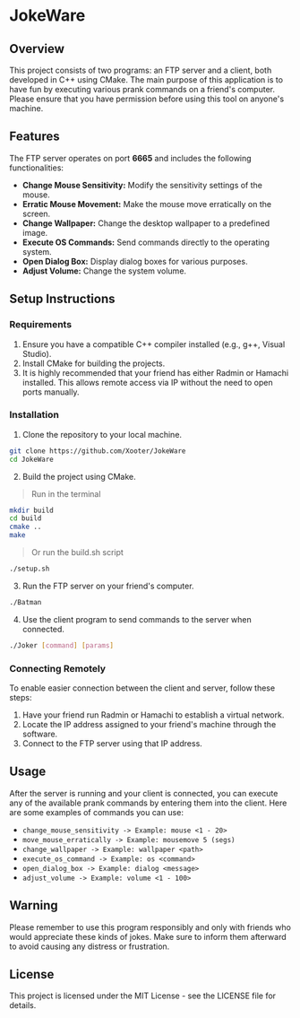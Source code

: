 # JokeWare

## Overview

This project consists of two programs: an FTP server and a client, both developed in C++ using CMake. The main purpose of this application is to have fun by executing various prank commands on a friend's computer. Please ensure that you have permission before using this tool on anyone's machine.

## Features

The FTP server operates on port **6665** and includes the following functionalities:

- **Change Mouse Sensitivity:** Modify the sensitivity settings of the mouse.
- **Erratic Mouse Movement:** Make the mouse move erratically on the screen.
- **Change Wallpaper:** Change the desktop wallpaper to a predefined image.
- **Execute OS Commands:** Send commands directly to the operating system.
- **Open Dialog Box:** Display dialog boxes for various purposes.
- **Adjust Volume:** Change the system volume.

## Setup Instructions

### Requirements

1. Ensure you have a compatible C++ compiler installed (e.g., g++, Visual Studio).
2. Install CMake for building the projects.
3. It is highly recommended that your friend has either Radmin or Hamachi installed. This allows remote access via IP without the need to open ports manually.

### Installation

1. Clone the repository to your local machine.

```bash
git clone https://github.com/Xooter/JokeWare
cd JokeWare
```

2. Build the project using CMake.

> Run in the terminal

```bash
mkdir build
cd build
cmake ..
make
```

> Or run the build.sh script

```bash
./setup.sh
```

3. Run the FTP server on your friend's computer.

```bash
./Batman
```

4. Use the client program to send commands to the server when connected.

```bash
./Joker [command] [params]
```

### Connecting Remotely

To enable easier connection between the client and server, follow these steps:

1. Have your friend run Radmin or Hamachi to establish a virtual network.
2. Locate the IP address assigned to your friend's machine through the software.
3. Connect to the FTP server using that IP address.

## Usage

After the server is running and your client is connected, you can execute any of the available prank commands by entering them into the client. Here are some examples of commands you can use:

- `change_mouse_sensitivity -> Example: mouse <1 - 20>`
- `move_mouse_erratically -> Example: mousemove 5 (segs)`
- `change_wallpaper -> Example: wallpaper <path>`
- `execute_os_command -> Example: os <command>`
- `open_dialog_box -> Example: dialog <message>`
- `adjust_volume -> Example: volume <1 - 100>`

## Warning

Please remember to use this program responsibly and only with friends who would appreciate these kinds of jokes. Make sure to inform them afterward to avoid causing any distress or frustration.

## License

This project is licensed under the MIT License - see the LICENSE file for details.
